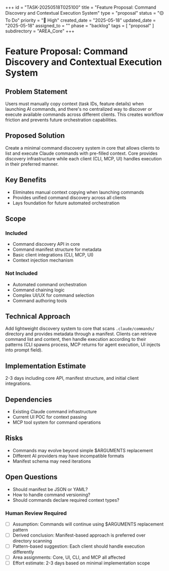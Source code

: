 +++
id = "TASK-20250518T025100"
title = "Feature Proposal: Command Discovery and Contextual Execution System"
type = "proposal"
status = "🟡 To Do"
priority = "🔼 High"
created_date = "2025-05-18"
updated_date = "2025-05-18"
assigned_to = ""
phase = "backlog"
tags = [ "proposal" ]
subdirectory = "AREA_Core"
+++

# Feature Proposal: Command Discovery and Contextual Execution System

## Problem Statement
Users must manually copy context (task IDs, feature details) when launching AI commands, and there's no centralized way to discover or execute available commands across different clients. This creates workflow friction and prevents future orchestration capabilities.

## Proposed Solution
Create a minimal command discovery system in core that allows clients to list and execute Claude commands with pre-filled context. Core provides discovery infrastructure while each client (CLI, MCP, UI) handles execution in their preferred manner.

## Key Benefits
- Eliminates manual context copying when launching commands
- Provides unified command discovery across all clients
- Lays foundation for future automated orchestration

## Scope
### Included
- Command discovery API in core
- Command manifest structure for metadata
- Basic client integrations (CLI, MCP, UI)
- Context injection mechanism

### Not Included
- Automated command orchestration
- Command chaining logic
- Complex UI/UX for command selection
- Command authoring tools

## Technical Approach
Add lightweight discovery system to core that scans `.claude/commands/` directory and provides metadata through a manifest. Clients can retrieve command list and content, then handle execution according to their patterns (CLI spawns process, MCP returns for agent execution, UI injects into prompt field).

## Implementation Estimate
2-3 days including core API, manifest structure, and initial client integrations.

## Dependencies
- Existing Claude command infrastructure
- Current UI POC for context passing
- MCP tool system for command operations

## Risks
- Commands may evolve beyond simple $ARGUMENTS replacement
- Different AI providers may have incompatible formats
- Manifest schema may need iterations

## Open Questions
- Should manifest be JSON or YAML?
- How to handle command versioning?
- Should commands declare required context types?

### Human Review Required
- [ ] Assumption: Commands will continue using $ARGUMENTS replacement pattern
- [ ] Derived conclusion: Manifest-based approach is preferred over directory scanning
- [ ] Pattern-based suggestion: Each client should handle execution differently
- [ ] Area assignments: Core, UI, CLI, and MCP all affected
- [ ] Effort estimate: 2-3 days based on minimal implementation scope
